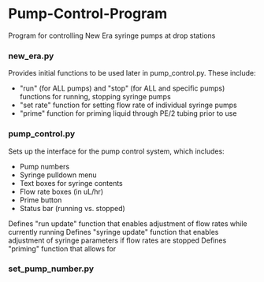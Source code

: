# Pump-Control-Program
Program for controlling New Era syringe pumps at drop stations

### new_era.py
Provides initial functions to be used later in pump_control.py. These include:
  - "run" (for ALL pumps) and "stop" (for ALL and specific pumps) functions for running, stopping syringe pumps
  - "set rate" function for setting flow rate of individual syringe pumps
  - "prime" function for priming liquid through PE/2 tubing prior to use

### pump_control.py
Sets up the interface for the pump control system, which includes:
  - Pump numbers
  - Syringe pulldown menu
  - Text boxes for syringe contents
  - Flow rate boxes (in uL/hr)
  - Prime button
  - Status bar (running vs. stopped)

Defines "run update" function that enables adjustment of flow rates while currently running
Defines "syringe update" function that enables adjustment of syringe parameters if flow rates are stopped
Defines "priming" function that allows for 


### set_pump_number.py
